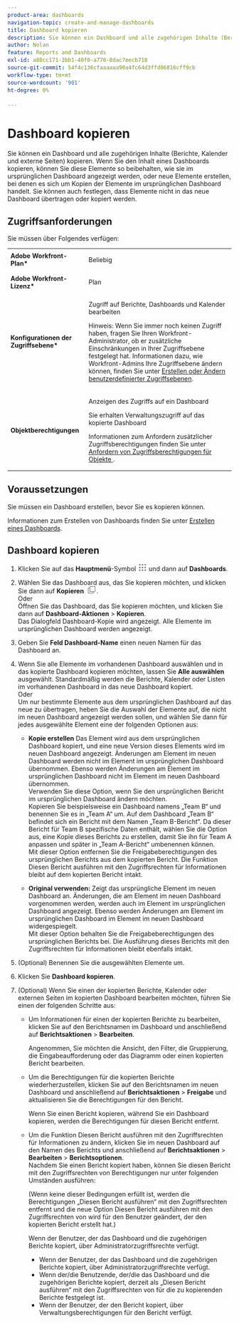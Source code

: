 ```yaml
---
product-area: dashboards
navigation-topic: create-and-manage-dashboards
title: Dashboard kopieren
description: Sie können ein Dashboard und alle zugehörigen Inhalte (Berichte, Kalender und externe Seiten) kopieren. Wenn Sie den Inhalt eines Dashboards kopieren, können Sie diese Elemente so beibehalten, wie sie im ursprünglichen Dashboard angezeigt werden, oder neue Elemente erstellen, bei denen es sich um Kopien der Elemente im ursprünglichen Dashboard handelt. Sie können auch festlegen, dass Elemente nicht in das neue Dashboard übertragen oder kopiert werden.
author: Nolan
feature: Reports and Dashboards
exl-id: a88cc171-2bb1-40f0-a778-8dac7eecb718
source-git-commit: 54f4c136cfaaaaaa90a4fc64d3ffd06816cff9cb
workflow-type: tm+mt
source-wordcount: '901'
ht-degree: 0%

---
```


# Dashboard kopieren

Sie können ein Dashboard und alle zugehörigen Inhalte (Berichte, Kalender und externe Seiten) kopieren. Wenn Sie den Inhalt eines Dashboards kopieren, können Sie diese Elemente so beibehalten, wie sie im ursprünglichen Dashboard angezeigt werden, oder neue Elemente erstellen, bei denen es sich um Kopien der Elemente im ursprünglichen Dashboard handelt. Sie können auch festlegen, dass Elemente nicht in das neue Dashboard übertragen oder kopiert werden.

## Zugriffsanforderungen

Sie müssen über Folgendes verfügen:

<table style="table-layout:auto"> 
 <col> 
 <col> 
 <tbody> 
  <tr> 
   <td role="rowheader"><strong>Adobe Workfront-Plan*</strong></td> 
   <td> <p>Beliebig</p> </td> 
  </tr> 
  <tr> 
   <td role="rowheader"><strong>Adobe Workfront-Lizenz*</strong></td> 
   <td> <p>Plan </p> </td> 
  </tr> 
  <tr> 
   <td role="rowheader"><strong>Konfigurationen der Zugriffsebene*</strong></td> 
   <td> <p>Zugriff auf Berichte, Dashboards und Kalender bearbeiten</p> <p>Hinweis: Wenn Sie immer noch keinen Zugriff haben, fragen Sie Ihren Workfront-Administrator, ob er zusätzliche Einschränkungen in Ihrer Zugriffsebene festgelegt hat. Informationen dazu, wie Workfront-Admins Ihre Zugriffsebene ändern können, finden Sie unter <a href="../../../administration-and-setup/add-users/configure-and-grant-access/create-modify-access-levels.md" class="MCXref xref">Erstellen oder Ändern benutzerdefinierter Zugriffsebenen</a>.</p> </td> 
  </tr> 
  <tr> 
   <td role="rowheader"><strong>Objektberechtigungen</strong></td> 
   <td> <p>Anzeigen des Zugriffs auf ein Dashboard</p> <p>Sie erhalten Verwaltungszugriff auf das kopierte Dashboard</p> <p>Informationen zum Anfordern zusätzlicher Zugriffsberechtigungen finden Sie unter <a href="../../../workfront-basics/grant-and-request-access-to-objects/request-access.md" class="MCXref xref">Anfordern von Zugriffsberechtigungen für Objekte </a>.</p> </td> 
  </tr> 
 </tbody> 
</table>

## Voraussetzungen

Sie müssen ein Dashboard erstellen, bevor Sie es kopieren können.

Informationen zum Erstellen von Dashboards finden Sie unter [Erstellen eines Dashboards](../../../reports-and-dashboards/dashboards/creating-and-managing-dashboards/create-dashboard.md).

## Dashboard kopieren

1. Klicken Sie auf das **Hauptmenü**-Symbol ![](assets/main-menu-icon.png) und dann auf **Dashboards**.

1. Wählen Sie das Dashboard aus, das Sie kopieren möchten, und klicken Sie dann auf **Kopieren** ![](assets/copy-icon.png).\
   Oder\
   Öffnen Sie das Dashboard, das Sie kopieren möchten, und klicken Sie dann auf **Dashboard-Aktionen** > **Kopieren**.\
   Das Dialogfeld Dashboard-Kopie wird angezeigt. Alle Elemente im ursprünglichen Dashboard werden angezeigt.

1. Geben Sie **Feld Dashboard-Name** einen neuen Namen für das Dashboard an.
1. Wenn Sie alle Elemente im vorhandenen Dashboard auswählen und in das kopierte Dashboard kopieren möchten, lassen Sie **Alle auswählen** ausgewählt. Standardmäßig werden die Berichte, Kalender oder Listen im vorhandenen Dashboard in das neue Dashboard kopiert.\
   Oder\
   Um nur bestimmte Elemente aus dem ursprünglichen Dashboard auf das neue zu übertragen, heben Sie die Auswahl der Elemente auf, die nicht im neuen Dashboard angezeigt werden sollen, und wählen Sie dann für jedes ausgewählte Element eine der folgenden Optionen aus:

   * **Kopie erstellen** Das Element wird aus dem ursprünglichen Dashboard kopiert, und eine neue Version dieses Elements wird im neuen Dashboard angezeigt. Änderungen am Element im neuen Dashboard werden nicht im Element im ursprünglichen Dashboard übernommen. Ebenso werden Änderungen am Element im ursprünglichen Dashboard nicht im Element im neuen Dashboard übernommen.\
     Verwenden Sie diese Option, wenn Sie den ursprünglichen Bericht im ursprünglichen Dashboard ändern möchten.\
     Kopieren Sie beispielsweise ein Dashboard namens „Team B“ und benennen Sie es in „Team A“ um. Auf dem Dashboard „Team B“ befindet sich ein Bericht mit dem Namen „Team B-Bericht“. Da dieser Bericht für Team B spezifische Daten enthält, wählen Sie die Option aus, eine Kopie dieses Berichts zu erstellen, damit Sie ihn für Team A anpassen und später in „Team A-Bericht“ umbenennen können.\
     Mit dieser Option entfernen Sie die Freigabeberechtigungen des ursprünglichen Berichts aus dem kopierten Bericht. Die Funktion Diesen Bericht ausführen mit den Zugriffsrechten für Informationen bleibt auf dem kopierten Bericht intakt.

   * **Original verwenden:** Zeigt das ursprüngliche Element im neuen Dashboard an. Änderungen, die am Element im neuen Dashboard vorgenommen werden, werden auch im Element im ursprünglichen Dashboard angezeigt. Ebenso werden Änderungen am Element im ursprünglichen Dashboard im Element im neuen Dashboard widergespiegelt.\
     Mit dieser Option behalten Sie die Freigabeberechtigungen des ursprünglichen Berichts bei. Die Ausführung dieses Berichts mit den Zugriffsrechten für Informationen bleibt ebenfalls intakt.

1. (Optional) Benennen Sie die ausgewählten Elemente um.
1. Klicken Sie **Dashboard kopieren**.
1. (Optional) Wenn Sie einen der kopierten Berichte, Kalender oder externen Seiten im kopierten Dashboard bearbeiten möchten, führen Sie einen der folgenden Schritte aus:

   * Um Informationen für einen der kopierten Berichte zu bearbeiten, klicken Sie auf den Berichtsnamen im Dashboard und anschließend auf **Berichtsaktionen** > **Bearbeiten**.

     Angenommen, Sie möchten die Ansicht, den Filter, die Gruppierung, die Eingabeaufforderung oder das Diagramm oder einen kopierten Bericht bearbeiten.

   * Um die Berechtigungen für die kopierten Berichte wiederherzustellen, klicken Sie auf den Berichtsnamen im neuen Dashboard und anschließend auf **Berichtsaktionen** > **Freigabe** und aktualisieren Sie die Berechtigungen für den Bericht.

     Wenn Sie einen Bericht kopieren, während Sie ein Dashboard kopieren, werden die Berechtigungen für diesen Bericht entfernt.

   * Um die Funktion Diesen Bericht ausführen mit den Zugriffsrechten für Informationen zu ändern, klicken Sie im neuen Dashboard auf den Namen des Berichts und anschließend auf **Berichtsaktionen** > **Bearbeiten** > **Berichtsoptionen**.\
     Nachdem Sie einen Bericht kopiert haben, können Sie diesen Bericht mit den Zugriffsrechten von Berechtigungen nur unter folgenden Umständen ausführen:

     (Wenn keine dieser Bedingungen erfüllt ist, werden die Berechtigungen „Diesen Bericht ausführen“ mit den Zugriffsrechten entfernt und die neue Option Diesen Bericht ausführen mit den Zugriffsrechten von wird für den Benutzer geändert, der den kopierten Bericht erstellt hat.)

     Wenn der Benutzer, der das Dashboard und die zugehörigen Berichte kopiert, über Administratorzugriffsrechte verfügt.

      * Wenn der Benutzer, der das Dashboard und die zugehörigen Berichte kopiert, über Administratorzugriffsrechte verfügt.
      * Wenn der/die Benutzende, der/die das Dashboard und die zugehörigen Berichte kopiert, derzeit als „Diesen Bericht ausführen“ mit den Zugriffsrechten von für die zu kopierenden Berichte festgelegt ist.
      * Wenn der Benutzer, der den Bericht kopiert, über Verwaltungsberechtigungen für den Bericht verfügt.
